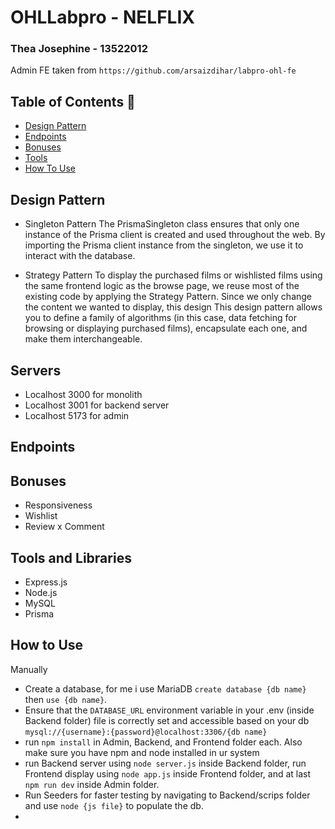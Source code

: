 #  OHLLabpro - NELFLIX
### Thea Josephine - 13522012
Admin FE taken from `https://github.com/arsaizdihar/labpro-ohl-fe`

## Table of Contents 💫
* [Design Pattern](#design-pattern)
* [Endpoints](#endpoints)
* [Bonuses](#bonuses)
* [Tools](#tools-and-libraries)
* [How To Use](#how-to-use)

## Design Pattern
- Singleton Pattern
The PrismaSingleton class ensures that only one instance of the Prisma client is created and used throughout the web. By importing the Prisma client instance from the singleton, we use it to interact with the database.

- Strategy Pattern 
To display the purchased films or wishlisted films using the same frontend logic as the browse page, we reuse most of the existing code by applying the Strategy Pattern. Since we only change the content we wanted to display, this design This design pattern allows you to define a family of algorithms (in this case, data fetching for browsing or displaying purchased films), encapsulate each one, and make them interchangeable.
## Servers
- Localhost 3000 for monolith
- Localhost 3001 for backend server
- Localhost 5173 for admin

## Endpoints

## Bonuses
- Responsiveness
- Wishlist
- Review x Comment

## Tools and Libraries
- Express.js
- Node.js
- MySQL
- Prisma

## How to Use
Manually
- Create a database, for me i use MariaDB `create database {db name}` then `use {db name}`.
- Ensure that the `DATABASE_URL` environment variable in your .env (inside Backend folder) file is correctly set and accessible based on your db `mysql://{username}:{password}@localhost:3306/{db name}`
- run `npm install` in Admin, Backend, and Frontend folder each. Also make sure you have npm and node installed in ur system
- run Backend server using `node server.js` inside Backend folder, run Frontend display using `node app.js` inside Frontend folder, and at last `npm run dev` inside Admin folder.
- Run Seeders for faster testing by navigating to Backend/scrips folder and use `node {js file}` to populate the db.
- 